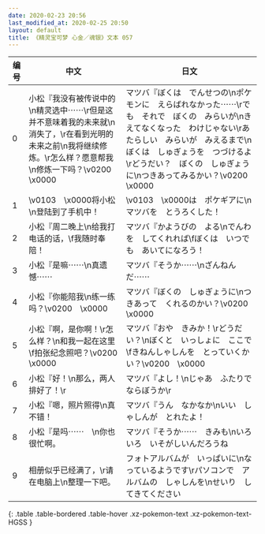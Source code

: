 ```yaml
---
date: 2020-02-23 20:56
last_modified_at: 2020-02-25 20:50
layout: default
title: 《精灵宝可梦 心金／魂银》文本 057
---
```

| 编号 | 中文 | 日文 |
| ---- | ---- | ---- |
| 0 | 小松『我没有被传说中的\n精灵选中⋯⋯\r但是这并不意味着我的未来就\n消失了，\r在看到光明的未来之前\n我将继续修炼。\r怎么样？愿意帮我\n修炼一下吗？\v0200　\x0000 | マツバ『ぼくは　でんせつの\nポケモンに　えらばれなかった⋯⋯\rでも　それで　ぼくの　みらいが\nきえてなくなった　わけじゃない\rあたらしい　みらいが　みえるまで\nぼくは　しゅぎょうを　つづけるよ\rどうだい？　ぼくの　しゅぎょうに\nつきあってみるかい？\v0200　\x0000 |
| 1 | \v0103　\x0000将小松\n登陆到了手机中！ | \v0103　\x0000は　ポケギアに\nマツバを　とうろくした！ |
| 2 | 小松『周二晚上\n给我打电话的话，\f我随时奉陪！ | マツバ『かようびの　よる\nでんわを　してくれれば\fぼくは　いつでも　あいてになろう！ |
| 3 | 小松『是嘛⋯⋯\n真遗憾⋯⋯ | マツバ『そうか⋯⋯\nざんねんだ⋯⋯ |
| 4 | 小松『你能陪我\n练一练吗？\v0200　\x0000 | マツバ『ぼくの　しゅぎょうに\nつきあって　くれるのかい？\v0200　\x0000 |
| 5 | 小松『啊，是你啊！\r怎么样？\n和我一起在这里\f拍张纪念照吧？\v0200　\x0000 | マツバ『おや　きみか！\rどうだい？\nぼくと　いっしょに　ここで\fきねんしゃしんを　とっていくかい？\v0200　\x0000 |
| 6 | 小松『好！\n那么，两人排好了！\r | マツバ『よし！\nじゃあ　ふたりで　ならぼうか\r |
| 7 | 小松『嗯，照片照得\n真不错！ | マツバ『うん　なかなか\nいい　しゃしんが　とれたよ！ |
| 8 | 小松『是吗⋯⋯　\n你也很忙啊。 | マツバ『そうか⋯⋯　きみも\nいろいろ　いそがしいんだろうね |
| 9 | 相册似乎已经满了，\r请在电脑上\n整理一下吧。 | フォトアルバムが　いっぱいに\nなっているようです\rパソコンで　アルバムの　しゃしんを\nせいり　してきてください |
{: .table .table-bordered .table-hover .xz-pokemon-text .xz-pokemon-text-HGSS }